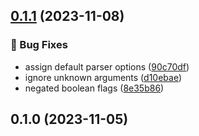 

## [0.1.1](https://github.com/mrozio13pl/clittle/compare/v0.1.0...v0.1.1) (2023-11-08)


### 🐞 Bug Fixes

* assign default parser options ([90c70df](https://github.com/mrozio13pl/clittle/commit/90c70dfca71c6df294b858e5aa8716e03dde5579))
* ignore unknown arguments ([d10ebae](https://github.com/mrozio13pl/clittle/commit/d10ebae19b9513431235b839ace9bc1313a0eca3))
* negated boolean flags ([8e35b86](https://github.com/mrozio13pl/clittle/commit/8e35b8699eb919d3bee8edc6cad5786a0add824b))

## 0.1.0 (2023-11-05)